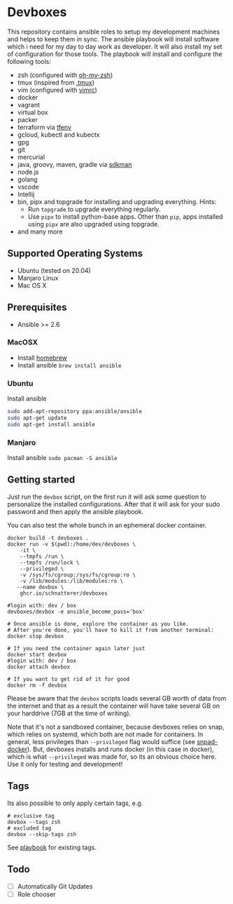 # Devboxes

This repository contains ansible roles to setup my development machines and helps to keep them in sync.
The ansible playbook will install software which i need for my day to day work as developer.
It will also install my set of configuration for those tools.
The playbook will install and configure the following tools:

* zsh (configured with [oh-my-zsh](https://github.com/robbyrussell/oh-my-zsh))
* tmux (inspired from [.tmux](https://github.com/gpakosz/.tmux))
* vim (configured with [vimrc](https://github.com/amix/vimrc))
* docker
* vagrant
* virtual box
* packer
* terraform via [tfenv](https://github.com/tfutils/tfenv)
* gcloud, kubectl and kubectx
* gpg
* git
* mercurial
* java, groovy, maven, gradle via [sdkman](https://sdkman.io/)
* node.js
* golang
* vscode
* Intellij
* bin, pipx and topgrade for installing and upgrading everything. 
  Hints:
    * Run `topgrade` to upgrade everything regularly. 
    * Use `pipx` to install python-base apps. Other than `pip`, apps installed using `pipx` are also upgraded using topgrade.
* and many more

## Supported Operating Systems

* Ubuntu (tested on 20.04)
* Manjaro Linux
* Mac OS X

## Prerequisites

* Ansible >= 2.6

### MacOSX

* Install [homebrew](https://brew.sh/)
* Install ansible `brew install ansible`

### Ubuntu

Install ansible

```bash
sudo add-apt-repository ppa:ansible/ansible
sudo apt-get update
sudo apt-get install ansible
```

### Manjaro

Install ansible `sudo pacman -S ansible`

## Getting started

Just run the `devbox` script, on the first run it will ask some question to personalize the installed configurations.
After that it will ask for your sudo password and then apply the ansible playbook. 

You can also test the whole bunch in an ephemeral docker container.

```shell
docker build -t devboxes .
docker run -v $(pwd):/home/dev/devboxes \
    -it \
    --tmpfs /run \
    --tmpfs /run/lock \
    --privileged \
    -v /sys/fs/cgroup:/sys/fs/cgroup:ro \
    -v /lib/modules:/lib/modules:ro \
   --name devbox \
    ghcr.io/schnatterer/devboxes

#login with: dev / box
devboxes/devbox -e ansible_become_pass='box' 

# Once ansible is done, explore the container as you like.
# After you're done, you'll have to kill it from another terminal:
docker stop devbox

# If you need the container again later just
docker start devbox
#login with: dev / box
docker attach devbox

# If you want to get rid of it for good 
docker rm -f devbox
```

Please be aware that the `devbox` scripts loads several GB worth of data from the internet and that as a result the 
container will have take several GB on your harddrive (7GB at the time of writing).

Note that it's not a sandboxed container, because devboxes relies on snap, which relies on systemd, which both are not
made for containers.
In general, less privileges than `--privileged` flag would suffice (see [snpad-docker](https://github.com/ogra1/snapd-docker/blob/3a38d17a30d8295f6099b4e5769f54763e92ad4a/build.sh#L110-L113)).
But, devboxes installs and runs docker (in this case in docker), which is what `--privileged` was made for, so its an obvious choice here.
Use it only for testing and development!

## Tags

Its also possible to only apply certain tags, e.g.

```shell
# exclusive tag
devbox --tags zsh
# excluded tag
devbox --skip-tags zsh
```

See [playbook](playbook.yml) for existing tags.

## Todo

- [ ] Automatically Git Updates
- [ ] Role chooser
